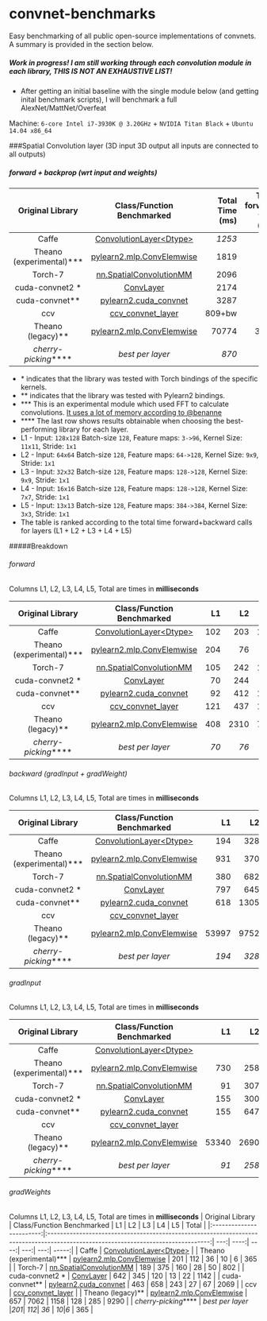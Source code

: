 convnet-benchmarks
==================

Easy benchmarking of all public open-source implementations of convnets.
A summary is provided in the section below.


##### Work in progress! I am still working through each convolution module in each library, THIS IS NOT AN EXHAUSTIVE LIST!

* After getting an initial baseline with the single module below (and getting inital benchmark scripts), I will benchmark a full AlexNet/MattNet/Overfeat 

Machine: `6-core Intel i7-3930K @ 3.20GHz` + `NVIDIA Titan Black` + `Ubuntu 14.04 x86_64`

###Spatial Convolution layer (3D input 3D output all inputs are connected to all outputs)
##### forward + backprop (wrt input and weights)

| Original Library         | Class/Function Benchmarked                                                                                               | Total Time (ms)   | Total forward time (ms) | Total backward time (ms) | Peak Memory Formula | Limitations |
|:------------------------:|:------------------------------------------------------------------------------------------------------------------------:| -----------------:| -----------------------:| ------------------------:| -------------------:| :---------: |
| Caffe                    | [ConvolutionLayer\<Dtype>](https://github.com/BVLC/caffe/blob/master/src/caffe/layers/conv_layer.cu)                     | _1253_            |  554                    | _699_                    |                     |             |
| Theano (experimental)*** | [pylearn2.mlp.ConvElemwise](https://github.com/Theano/Theano/blob/master/theano/sandbox/cuda/fftconv.py)                 | 1819              |  _326_                  | 1493                     |                     |             |
| Torch-7                  | [nn.SpatialConvolutionMM](https://github.com/torch/cunn/blob/master/SpatialConvolutionMM.cu)                             | 2096              |  609                    | 1487                     |                     |             |
| cuda-convnet2 *          | [ConvLayer](https://github.com/soumith/cuda-convnet2.torch/blob/master/cudaconv3/src/filter_acts.cu)                     | 2174              |  424                    | 1750                     |                     |             |
| cuda-convnet**           | [pylearn2.cuda_convnet](https://github.com/lisa-lab/pylearn2/blob/master/pylearn2/sandbox/cuda_convnet/filter_acts.cu)   | 3287              |  727                    | 2560                     |                     |             |
| ccv                      | [ccv_convnet_layer](https://github.com/liuliu/ccv/blob/unstable/lib/cuda/cwc_convnet.cu)                                 | 809+bw            |  809                    |                          |                     |             |
| Theano (legacy)**        | [pylearn2.mlp.ConvElemwise](https://github.com/lisa-lab/pylearn2/blob/master/pylearn2/models/mlp.py#L3080)               | 70774             |  3833                   | 66941                    |                     |             |
| _cherry-picking_****     | _best per layer_                                                                                                         | _870_             |  _192_                  |   _678_                  |                     |             |

* \* indicates that the library was tested with Torch bindings of the specific kernels.
* ** indicates that the library was tested with Pylearn2 bindings. 
* *** This is an experimental module which used FFT to calculate convolutions. [It uses a lot of memory according to @benanne](https://github.com/soumith/convnet-benchmarks/pull/5#issuecomment-50548946)
* **** The last row shows results obtainable when choosing the best-performing library for each layer.
* L1 - Input: `128x128` Batch-size `128`, Feature maps:    `3->96`,  Kernel Size: `11x11`,  Stride: `1x1`
* L2 - Input: `64x64`   Batch-size `128`, Feature maps:  `64->128`,  Kernel Size:   `9x9`,  Stride: `1x1`
* L3 - Input: `32x32`   Batch-size `128`, Feature maps: `128->128`,  Kernel Size:   `9x9`,  Stride: `1x1`
* L4 - Input: `16x16`   Batch-size `128`, Feature maps: `128->128`,  Kernel Size:   `7x7`,  Stride: `1x1`
* L5 - Input: `13x13`   Batch-size `128`, Feature maps: `384->384`,  Kernel Size:   `3x3`,  Stride: `1x1`
* The table is ranked according to the total time forward+backward calls for layers (L1 + L2 + L3 + L4 + L5)

#####Breakdown
###### forward
Columns L1, L2, L3, L4, L5, Total are times in **milliseconds**

| Original Library         | Class/Function Benchmarked                                                                                                        |  L1 |   L2 |  L3 | L4 |  L5 | Total |
|:------------------------:|:---------------------------------------------------------------------------------------------------------------------------------:| ---:| ----:| ---:| --:| ---:| -----:|
| Caffe                    | [ConvolutionLayer\<Dtype>](https://github.com/BVLC/caffe/blob/master/src/caffe/layers/conv_layer.cu)                              | 102 | 203  | 158 | 39 | 52  |   554 |
| Theano (experimental)*** | [pylearn2.mlp.ConvElemwise](https://github.com/Theano/Theano/blob/master/theano/sandbox/cuda/fftconv.py)                          | 204 | 76   |  31 | 10 |  5  |   326 |
| Torch-7                  |[nn.SpatialConvolutionMM](https://github.com/torch/cunn/blob/master/SpatialConvolutionMM.cu)                                       | 105 | 242  | 168 | 50 | 56  |   609 |
| cuda-convnet2 *          | [ConvLayer](https://github.com/soumith/cuda-convnet2.torch/blob/master/cudaconv3/src/filter_acts.cu)                              | 70  | 244  |  87 | 11 | 18  |   424 |
| cuda-convnet**           | [pylearn2.cuda_convnet](https://github.com/lisa-lab/pylearn2/blob/master/pylearn2/sandbox/cuda_convnet/filter_acts.cu)            | 92  | 412  | 159 | 19 | 45  |   727 |
| ccv                      |[ccv_convnet_layer](https://github.com/liuliu/ccv/blob/unstable/lib/cuda/cwc_convnet.cu)                                           | 121 | 437  | 182 | 23 | 44  |   809 |
| Theano (legacy)**        | [pylearn2.mlp.ConvElemwise](https://github.com/lisa-lab/pylearn2/blob/master/pylearn2/models/mlp.py#L3080)                        | 408 | 2310 | 739 | 99 | 277 |  3833 |
| _cherry-picking_****     | _best per layer_                                                                                                                  | _70_|_76_  | _31_|_10_|  _5_|  192  |

###### backward (gradInput + gradWeight)
Columns L1, L2, L3, L4, L5, Total are times in **milliseconds**

| Original Library         | Class/Function Benchmarked                                                                                                        |  L1   |   L2 |  L3 | L4  |  L5  | Total |
|:------------------------:|:---------------------------------------------------------------------------------------------------------------------------------:| -----:| ----:| ---:| ---:| ----:| -----:|
| Caffe                    | [ConvolutionLayer\<Dtype>](https://github.com/BVLC/caffe/blob/master/src/caffe/layers/conv_layer.cu)                              | 194   |  328 | 122 | 21  | 34   |  699  |
| Theano (experimental)*** | [pylearn2.mlp.ConvElemwise](https://github.com/Theano/Theano/blob/master/theano/sandbox/cuda/fftconv.py)                          | 931   |  370 | 137 | 42  |  13  | 1493  |
| Torch-7                  |[nn.SpatialConvolutionMM](https://github.com/torch/cunn/blob/master/SpatialConvolutionMM.cu)                                       | 380   |  682 | 293 | 55  | 77   | 1487  |
| cuda-convnet2 *          | [ConvLayer](https://github.com/soumith/cuda-convnet2.torch/blob/master/cudaconv3/src/filter_acts.cu)                              | 797   |  645 | 238 | 26  | 44   | 1750  |
| cuda-convnet**           | [pylearn2.cuda_convnet](https://github.com/lisa-lab/pylearn2/blob/master/pylearn2/sandbox/cuda_convnet/filter_acts.cu)            | 618   | 1305 | 473 | 50  | 114  | 2560  |
| ccv                      |[ccv_convnet_layer](https://github.com/liuliu/ccv/blob/unstable/lib/cuda/cwc_convnet.cu)                                           |
| Theano (legacy)**        | [pylearn2.mlp.ConvElemwise](https://github.com/lisa-lab/pylearn2/blob/master/pylearn2/models/mlp.py#L3080)                        | 53997 | 9752 | 2202 | 299| 691 | 66941 |
| _cherry-picking_****     | _best per layer_                                                                                                                  | _194_ | _328_| _122_|_21_| _13_| _678_ |

###### gradInput
Columns L1, L2, L3, L4, L5, Total are times in **milliseconds**

| Original Library         | Class/Function Benchmarked                                                                                                        |  L1   |   L2 |  L3 | L4  |  L5 | Total |
|:------------------------:|:---------------------------------------------------------------------------------------------------------------------------------:| -----:| ----:| ---:| ---:| ---:| -----:|
| Caffe                    | [ConvolutionLayer\<Dtype>](https://github.com/BVLC/caffe/blob/master/src/caffe/layers/conv_layer.cu)                              |
| Theano (experimental)*** | [pylearn2.mlp.ConvElemwise](https://github.com/Theano/Theano/blob/master/theano/sandbox/cuda/fftconv.py)                          | 730   |  258 | 101 | 32  |  7  |  1128 |
| Torch-7                  |[nn.SpatialConvolutionMM](https://github.com/torch/cunn/blob/master/SpatialConvolutionMM.cu)                                       | 91    |  307 | 133 | 27  | 27  |   585 |
| cuda-convnet2 *          | [ConvLayer](https://github.com/soumith/cuda-convnet2.torch/blob/master/cudaconv3/src/filter_acts.cu)                              | 155   |  300 | 118 | 13  | 22  |   608 |
| cuda-convnet**           | [pylearn2.cuda_convnet](https://github.com/lisa-lab/pylearn2/blob/master/pylearn2/sandbox/cuda_convnet/filter_acts.cu)            | 155   |  647 | 230 | 23  | 47  |  1102 |
| ccv                      |[ccv_convnet_layer](https://github.com/liuliu/ccv/blob/unstable/lib/cuda/cwc_convnet.cu)                                           |
| Theano (legacy)**        | [pylearn2.mlp.ConvElemwise](https://github.com/lisa-lab/pylearn2/blob/master/pylearn2/models/mlp.py#L3080)                        | 53340 | 2690 | 1044 | 171| 406 | 57651 |
| _cherry-picking_****     | _best per layer_                                                                                                                  | _91_  | _258_| _101_|_13_| _7_ | _470_ |

###### gradWeights
Columns L1, L2, L3, L4, L5, Total are times in **milliseconds**
| Original Library         | Class/Function Benchmarked                                                                                                        |  L1 |   L2 |  L3  | L4  |  L5 | Total |
|:------------------------:|:---------------------------------------------------------------------------------------------------------------------------------:| ---:| ----:| ----:| ---:| ---:| -----:|
| Caffe                    | [ConvolutionLayer\<Dtype>](https://github.com/BVLC/caffe/blob/master/src/caffe/layers/conv_layer.cu)                              |
| Theano (experimental)*** | [pylearn2.mlp.ConvElemwise](https://github.com/Theano/Theano/blob/master/theano/sandbox/cuda/fftconv.py)                          | 201 | 112  |   36 | 10  | 6   |   365 |
| Torch-7                  | [nn.SpatialConvolutionMM](https://github.com/torch/cunn/blob/master/SpatialConvolutionMM.cu)                                      | 189 | 375  | 160  | 28  | 50  |   802 |
| cuda-convnet2 *          | [ConvLayer](https://github.com/soumith/cuda-convnet2.torch/blob/master/cudaconv3/src/filter_acts.cu)                              | 642 | 345  | 120  | 13  | 22  |  1142 |
| cuda-convnet**           | [pylearn2.cuda_convnet](https://github.com/lisa-lab/pylearn2/blob/master/pylearn2/sandbox/cuda_convnet/filter_acts.cu)            | 463 | 658  | 243  | 27  | 67  |  2069 |
| ccv                      | [ccv_convnet_layer](https://github.com/liuliu/ccv/blob/unstable/lib/cuda/cwc_convnet.cu)                                          |
| Theano (legacy)**        | [pylearn2.mlp.ConvElemwise](https://github.com/lisa-lab/pylearn2/blob/master/pylearn2/models/mlp.py#L3080)                        | 657 | 7062 | 1158 | 128 | 285 |  9290 | 
| _cherry-picking_****     | _best per layer_                                                                                                                  |_201_| _112_| _36_ | _10_|_6_  |   365 |


